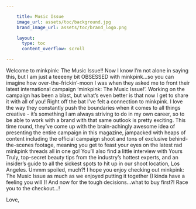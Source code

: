 ```yaml
---

    title: Music Issue
    image_url: assets/toc/background.jpg
    brand_image_url: assets/toc/brand_logo.png

    layout:
      type: toc
      content_overflow: scroll

---
```


Welcome to minkpink: The Music Issue!!
Now I know I’m not alone in saying this, but I am just a teeeeny bit OBSESSED with minkpink…so you can imagine how over-the-frickin’-moon I was when they asked me to front their latest international campaign ‘minkpink: The Music Issue!’. Working on the campaign has been a blast, but what’s even better is that now I get to share it with all of you! 
Right off the bat I’ve felt a connection to minkpink. I love the way they constantly push the boundaries when it comes to all things creative - it’s something I am always striving to do in my own career, so to be able to work with a brand with that same outlook is pretty exciting. 
This time round, they’ve come up with the brain-achingly awesome idea of presenting the entire campaign in this magazine, jampacked with heaps of content including the official campaign shoot and tons of exclusive behind-the-scenes footage, meaning you get to feast your eyes on the latest rad minkpink threads all in one go! You’ll also find a little interview with Yours Truly, top-secret beauty tips from the industry’s hottest experts, and an insider’s guide to all the sickest spots to hit up in our shoot location, Los Angeles. Ummm spoiled, much?!
I hope you enjoy checking out minkpink: The Music Issue as much as we enjoyed putting it together (I kinda have a feeling you will )! And now for the tough decisions…what to buy first?! 
Race you to the checkout…!

Love,